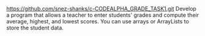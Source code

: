 https://github.com/snez-shanks/c-CODEALPHA_GRADE_TASK1.git
Develop a program that allows a teacher to enter
students' grades and compute their average,
highest, and lowest scores. You can use arrays or
ArrayLists to store the student data.
